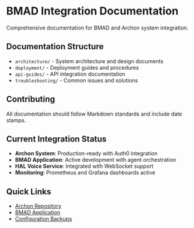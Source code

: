 # BMAD Integration Documentation

Comprehensive documentation for BMAD and Archon system integration.

## Documentation Structure
- `architecture/` - System architecture and design documents
- `deployment/` - Deployment guides and procedures
- `api-guides/` - API integration documentation
- `troubleshooting/` - Common issues and solutions

## Contributing
All documentation should follow Markdown standards and include date stamps.

## Current Integration Status
- **Archon System**: Production-ready with Auth0 integration
- **BMAD Application**: Active development with agent orchestration
- **HAL Voice Service**: Integrated with WebSocket support
- **Monitoring**: Prometheus and Grafana dashboards active

## Quick Links
- [Archon Repository](https://github.com/specialk002/Archon)
- [BMAD Application](https://github.com/specialk002/BMADApp)
- [Configuration Backups](https://github.com/specialk002/Archon-Backup-Configs)
